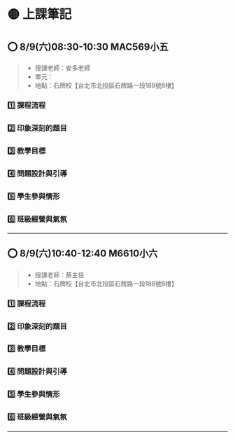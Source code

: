# 🟡 上課筆記

## ⭕ 8/9(六)08:30-10:30 MAC569小五

> - 授課老師：安多老師
> - 單元：
> - 地點：石牌校【台北市北投區石牌路一段188號8樓】

### 1️⃣ 課程流程


### 2️⃣ 印象深刻的題目


### 3️⃣ 教學目標


### 4️⃣ 問題設計與引導

### 5️⃣ 學生參與情形

### 6️⃣ 班級經營與氣氛

---

## ⭕ 8/9(六)10:40-12:40 M6610小六

> - 授課老師：蔡主任
> - 地點：石牌校【台北市北投區石牌路一段188號8樓】

### 1️⃣ 課程流程

### 2️⃣ 印象深刻的題目

### 3️⃣ 教學目標

### 4️⃣ 問題設計與引導

### 5️⃣ 學生參與情形

### 6️⃣ 班級經營與氣氛

---

